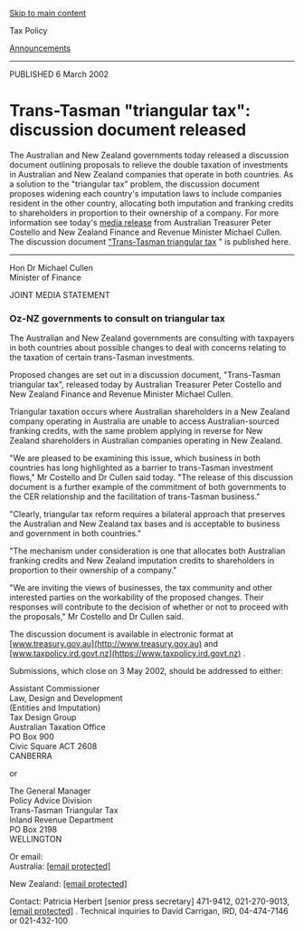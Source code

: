[Skip to main content](#main-content-tp)

Tax Policy

[Announcements](/news#sortCriteria=%40irsctpdate%20descending&numberOfResults=25&f-tpYearFacet=2002)

* * *

PUBLISHED 6 March 2002

Trans-Tasman "triangular tax": discussion document released
===========================================================

The Australian and New Zealand governments today released a discussion document outlining proposals to relieve the double taxation of investments in Australian and New Zealand companies that operate in both countries. As a solution to the "triangular tax" problem, the discussion document proposes widening each country's imputation laws to include companies resident in the other country, allocating both imputation and franking credits to shareholders in proportion to their ownership of a company. For more information see today's [media release](/news/2002/2002-03-06-trans-tasman-triangular-tax-discussion-document-released#statement)
 from Australian Treasurer Peter Costello and New Zealand Finance and Revenue Minister Michael Cullen. The discussion document ["Trans-Tasman triangular tax](/publications/2002/2002-dd-trans-tasman-triangular)
" is published here.

* * *

Hon Dr Michael Cullen  
Minister of Finance

JOINT MEDIA STATEMENT

### Oz-NZ governments to consult on triangular tax

The Australian and New Zealand governments are consulting with taxpayers in both countries about possible changes to deal with concerns relating to the taxation of certain trans-Tasman investments.

Proposed changes are set out in a discussion document, "Trans-Tasman triangular tax", released today by Australian Treasurer Peter Costello and New Zealand Finance and Revenue Minister Michael Cullen.

Triangular taxation occurs where Australian shareholders in a New Zealand company operating in Australia are unable to access Australian-sourced franking credits, with the same problem applying in reverse for New Zealand shareholders in Australian companies operating in New Zealand.

"We are pleased to be examining this issue, which business in both countries has long highlighted as a barrier to trans-Tasman investment flows," Mr Costello and Dr Cullen said today. "The release of this discussion document is a further example of the commitment of both governments to the CER relationship and the facilitation of trans-Tasman business."

"Clearly, triangular tax reform requires a bilateral approach that preserves the Australian and New Zealand tax bases and is acceptable to business and government in both countries."

"The mechanism under consideration is one that allocates both Australian franking credits and New Zealand imputation credits to shareholders in proportion to their ownership of a company."

"We are inviting the views of businesses, the tax community and other interested parties on the workability of the proposed changes. Their responses will contribute to the decision of whether or not to proceed with the proposals," Mr Costello and Dr Cullen said.

The discussion document is available in electronic format at [www.treasury.gov.au](http://www.treasury.gov.au)
 and [www.taxpolicy.ird.govt.nz](https://www.taxpolicy.ird.govt.nz)
.

Submissions, which close on 3 May 2002, should be addressed to either:

Assistant Commissioner  
Law, Design and Development  
(Entities and Imputation)  
Tax Design Group  
Australian Taxation Office  
PO Box 900  
Civic Square ACT 2608  
CANBERRA

or

The General Manager  
Policy Advice Division  
Trans-Tasman Triangular Tax  
Inland Revenue Department  
PO Box 2198  
WELLINGTON

Or email:  
Australia: [\[email protected\]](/cdn-cgi/l/email-protection#d495809bf980a6bdb5bab3a1b8b5a694b5a0bbfab3bba2fab5a1)
  
New Zealand: [\[email protected\]](/cdn-cgi/l/email-protection#fd8d9291949e84d38a989f909c8e89988fbd948f99d39a928b89d39387)

Contact: Patricia Herbert \[senior press secretary\] 471-9412, 021-270-9013, [\[email protected\]](/cdn-cgi/l/email-protection#b0c0d1c4c2d9d3d9d19ed8d5c2d2d5c2c4f0c0d1c2dcd9d1ddd5dec49ed7dfc6c49edeca)
. Technical inquiries to David Carrigan, IRD, 04-474-7146 or 021-432-100